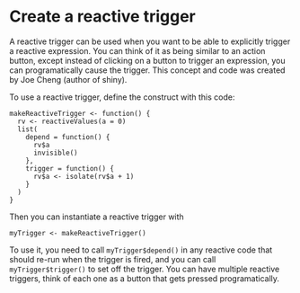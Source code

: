 # Create a reactive trigger

A reactive trigger can be used when you want to be able to explicitly trigger a reactive expression. You can think of it as being similar to an action button, except instead of clicking on a button to trigger an expression, you can programatically cause the trigger. This concept and code was created by Joe Cheng (author of shiny).

To use a reactive trigger, define the construct with this code:

```
makeReactiveTrigger <- function() {
  rv <- reactiveValues(a = 0)
  list(
    depend = function() {
      rv$a
      invisible()
    },
    trigger = function() {
      rv$a <- isolate(rv$a + 1)
    }
  )
}
```

Then you can instantiate a reactive trigger with

```
myTrigger <- makeReactiveTrigger()
```

To use it, you need to call `myTrigger$depend()` in any reactive code that should re-run when the trigger is fired, and you can call `myTrigger$trigger()` to set off the trigger. You can have multiple reactive triggers, think of each one as a button that gets pressed programatically.
